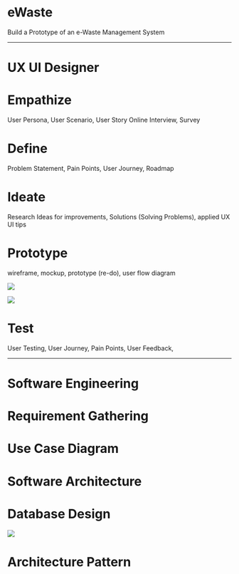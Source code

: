 # eWaste
Build a Prototype of an e-Waste Management System

---------------------------------------------------------------------------
# UX UI Designer


# Empathize 
User Persona, User Scenario, User Story
Online Interview, Survey

# Define
Problem Statement, Pain Points, User Journey, Roadmap

# Ideate
Research Ideas for improvements, Solutions (Solving Problems), applied UX UI tips 

# Prototype 
wireframe, mockup, prototype (re-do), user flow diagram
<p>
  <img src = "https://github.com/user-attachments/assets/709dc2d9-5946-42fd-97b2-086bb6a19633"/>
</p>
<p>
  <img src = "https://github.com/user-attachments/assets/fe567461-dd00-43ad-bd95-57e96ae3bcce"/>
</p>

# Test
User Testing, User Journey, Pain Points, User Feedback, 

---------------------------------------------------------------------------

# Software Engineering

# Requirement Gathering

# Use Case Diagram

# Software Architecture 


# Database Design
  <img src = "https://github.com/user-attachments/assets/50e8861f-98d2-492d-a67a-229a1ff45c28"/>
</p>


# Architecture Pattern 

